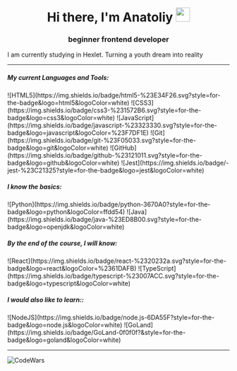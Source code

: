 <h1 align="center">Hi there, I'm Anatoliy
<img src="https://github.com/blackcater/blackcater/raw/main/images/Hi.gif" height="32"/></h1>
<h3 align="center">beginner frontend developer</h3>
<p align="left">I am currently studying in Hexlet. Turning a youth dream into reality</p>

---
<h5 align="left">My current Languages and Tools:</h5>
![HTML5](https://img.shields.io/badge/html5-%23E34F26.svg?style=for-the-badge&logo=html5&logoColor=white) ![CSS3](https://img.shields.io/badge/css3-%231572B6.svg?style=for-the-badge&logo=css3&logoColor=white) ![JavaScript](https://img.shields.io/badge/javascript-%23323330.svg?style=for-the-badge&logo=javascript&logoColor=%23F7DF1E) ![Git](https://img.shields.io/badge/git-%23F05033.svg?style=for-the-badge&logo=git&logoColor=white) ![GitHub](https://img.shields.io/badge/github-%23121011.svg?style=for-the-badge&logo=github&logoColor=white) ![Jest](https://img.shields.io/badge/-jest-%23C21325?style=for-the-badge&logo=jest&logoColor=white)

<h5 align="left">I know the basics:</h5>
![Python](https://img.shields.io/badge/python-3670A0?style=for-the-badge&logo=python&logoColor=ffdd54) 	![Java](https://img.shields.io/badge/java-%23ED8B00.svg?style=for-the-badge&logo=openjdk&logoColor=white)

<h5 align="left">By the end of the course, I will know:</h5>
![React](https://img.shields.io/badge/react-%2320232a.svg?style=for-the-badge&logo=react&logoColor=%2361DAFB) ![TypeScript](https://img.shields.io/badge/typescript-%23007ACC.svg?style=for-the-badge&logo=typescript&logoColor=white)
<h5 align="left">I would also like to learn::</h5>
![NodeJS](https://img.shields.io/badge/node.js-6DA55F?style=for-the-badge&logo=node.js&logoColor=white) ![GoLand](https://img.shields.io/badge/GoLand-0f0f0f?&style=for-the-badge&logo=goland&logoColor=white)

---
![CodeWars](https://www.codewars.com/users/Migg%20Rabbid/badges/small)